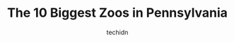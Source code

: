 ---
layout: ampstory
image: https://i0.wp.com/paketmu.com/wp-content/uploads/2023/06/lake-tobias-wildlife-park-0-in-pennsylvania-1686365382.jpeg?resize=640,853
author: techidn
featured: false
description: Explore the diverse Zoo scene in Pennsylvania, home to an incredible selection of 10 establishments catering to every taste. Whether youre in search of iconic favorites or undiscovered trea
title: The 10 Biggest Zoos in Pennsylvania
cover:
   title: The 10 Biggest Zoos in Pennsylvania
   subtitle: RICKPATE
   background: https://paketmu.com/wp-content/uploads/2023/06/lake-tobias-wildlife-park-0-in-pennsylvania-1686365382.jpeg

pages: 
 - layout: thirds
   top: <h1>#1 Philadelphia Zoo</h1>
   bottom: "<p>We enjoyed our visit to the zoo immensely! It was a gorgeous day to enjoy the animals, the sunshine, and the beautifully landscaped pathways. We were disappointed that we</p>"
   background: https://paketmu.com/wp-content/uploads/2023/06/lake-tobias-wildlife-park-1-in-pennsylvania-1686365383.jpeg
   backgroundblur: true
 - layout: thirds
   top: <h1>#2 Pittsburgh Zoo & Aquarium</h1>
   bottom: "<p>This is a great place to go with family. I especially enjoyed the elephants, although I am sure they regularly change their exhibits. If you go, plan on bringing extra mo</p>"
   background: https://paketmu.com/wp-content/uploads/2023/06/lake-tobias-wildlife-park-2-in-pennsylvania-1686365384.jpeg
   cta:
      link: https://paketmu.com/the-10-biggest-zoos-in-pennsylvania/
      text: The 10 Biggest Zoos in Pennsylvania
 - layout: thirds
   top: <h1>#3 ZooAmerica</h1>
   bottom: "<p>1st family trip in September 2022. This is a nice 11-acre North American wildlife refuge zoo. My family of 3 spent 2 hours in the zoo. It was leading up to closing time. </p>"
   background: https://paketmu.com/wp-content/uploads/2023/06/lake-tobias-wildlife-park-3-in-pennsylvania-1686365385.jpeg
   cta:
      link: https://paketmu.com/the-10-biggest-zoos-in-pennsylvania/
      text: The 10 Biggest Zoos in Pennsylvania
 - layout: thirds
   top: <h1>#4 Lake Tobias Wildlife Park</h1>
   bottom: "<p>760 Tobias Rd, Halifax, PA 17032, United States</p>"
   background: https://images.unsplash.com/photo-1553949345-eb786bb3f7ba?ixlib=rb-4.0.3&ixid=MnwxMjA3fDB8MHxwaG90by1wYWdlfHx8fGVufDB8fHx8&auto=format&fit=crop&w=640&h=853&q=80
   cta:
      link: https://paketmu.com/the-10-biggest-zoos-in-pennsylvania/
      text: The 10 Biggest Zoos in Pennsylvania
 - layout: thirds
   top: <h1>#5 Elmwood Park Zoo</h1>
   bottom: "<p>1661 Harding Blvd, Norristown, PA 19401, United States</p>"
   background: https://images.unsplash.com/photo-1613843873231-1447db182f97?ixlib=rb-4.0.3&ixid=MnwxMjA3fDB8MHxwaG90by1wYWdlfHx8fGVufDB8fHx8&auto=format&fit=crop&w=640&h=853&q=80
   cta:
      link: https://paketmu.com/the-10-biggest-zoos-in-pennsylvania/
      text: The 10 Biggest Zoos in Pennsylvania
 - layout: thirds
   top: <h1>#6 Erie Zoo</h1>
   bottom: "<p>423 W 38th St, Erie, PA 16508, United States</p>"
   background: https://images.unsplash.com/photo-1522441815192-d9f04eb0615c?ixlib=rb-4.0.3&ixid=MnwxMjA3fDB8MHxwaG90by1wYWdlfHx8fGVufDB8fHx8&auto=format&fit=crop&w=640&h=853&q=80
   cta:
      link: https://paketmu.com/the-10-biggest-zoos-in-pennsylvania/
      text: The 10 Biggest Zoos in Pennsylvania
 - layout: thirds
   top: <h1>#7 Lehigh Valley Zoo</h1>
   bottom: "<p>5150 Game Preserve Rd, Schnecksville, PA 18078, United States</p>"
   background: https://images.unsplash.com/photo-1620421680010-0766ff230392?ixlib=rb-4.0.3&ixid=MnwxMjA3fDB8MHxwaG90by1wYWdlfHx8fGVufDB8fHx8&auto=format&fit=crop&w=640&h=853&q=80
   cta:
      link: https://paketmu.com/the-10-biggest-zoos-in-pennsylvania/
      text: The 10 Biggest Zoos in Pennsylvania
 - layout: thirds
   middle: Continue reading...
   background: https://images.unsplash.com/photo-1515405295579-ba7b45403062?ixlib=rb-4.0.3&ixid=MnwxMjA3fDB8MHxwaG90by1wYWdlfHx8fGVufDB8fHx8&auto=format&fit=crop&w=640&h=853&q=80
   cta:
      link: https://paketmu.com/the-10-biggest-zoos-in-pennsylvania/
      text: The 10 Biggest Zoos in Pennsylvania
      
---